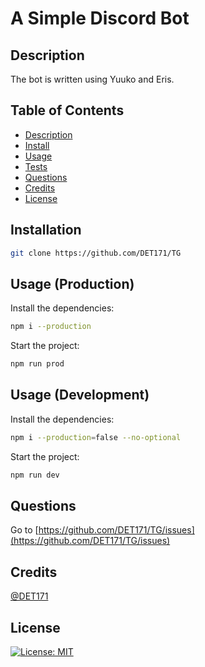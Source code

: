 # A Simple Discord Bot

  ## Description

  The bot is written using Yuuko and Eris.

  ## Table of Contents

  - [Description](#description)
  - [Install](#install)
  - [Usage](#usage)
  - [Tests](#tests)
  - [Questions](#questions)
  - [Credits](#credits)
  - [License](#license)

  ## Installation
  ```bash
  git clone https://github.com/DET171/TG
  ```
  ## Usage (Production)
  Install the dependencies:
  ```bash
  npm i --production
  ```
  Start the project:
  ```bash
  npm run prod
  ```
  ## Usage (Development)
  Install the dependencies:
  ```bash
  npm i --production=false --no-optional
  ```
  Start the project:
  ```bash
  npm run dev
  ```

  ## Questions

  Go to [https://github.com/DET171/TG/issues](https://github.com/DET171/TG/issues)

  ## Credits

  [@DET171](https://github.com/DET171)

  ## License

  [![License: MIT](https://img.shields.io/badge/license-MIT-blue.svg)](http://MIT.org/)
